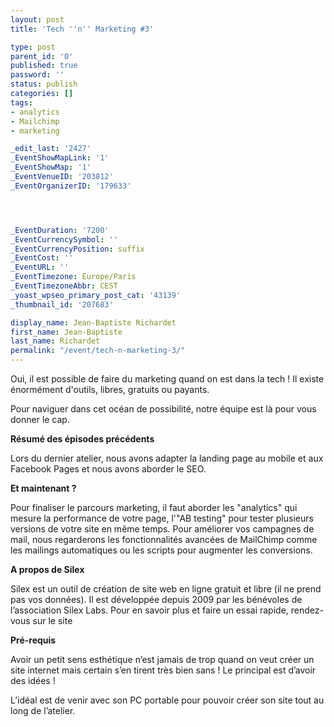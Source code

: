 ```yaml
---
layout: post
title: 'Tech ''n'' Marketing #3'

type: post
parent_id: '0'
published: true
password: ''
status: publish
categories: []
tags:
- analytics
- Mailchimp
- marketing

_edit_last: '2427'
_EventShowMapLink: '1'
_EventShowMap: '1'
_EventVenueID: '203812'
_EventOrganizerID: '179633'




_EventDuration: '7200'
_EventCurrencySymbol: ''
_EventCurrencyPosition: suffix
_EventCost: ''
_EventURL: ''
_EventTimezone: Europe/Paris
_EventTimezoneAbbr: CEST
_yoast_wpseo_primary_post_cat: '43139'
_thumbnail_id: '207683'

display_name: Jean-Baptiste Richardet
first_name: Jean-Baptiste
last_name: Richardet
permalink: "/event/tech-n-marketing-3/"
---
```


Oui, il est possible de faire du marketing quand on est dans la tech ! Il existe énormément d'outils, libres, gratuits ou payants.

Pour naviguer dans cet océan de possibilité, notre équipe est là pour vous donner le cap.

**Résumé des épisodes précédents**

Lors du dernier atelier, nous avons adapter la landing page au mobile et aux Facebook Pages et nous avons aborder le SEO.

**Et maintenant ?**

Pour finaliser le parcours marketing, il faut aborder les "analytics" qui mesure la performance de votre page, l'"AB testing" pour tester plusieurs versions de votre site en même temps. Pour améliorer vos campagnes de mail, nous regarderons les fonctionnalités avancées de MailChimp comme les mailings automatiques ou les scripts pour augmenter les conversions.

**A propos de Silex**

Silex est un outil de création de site web en ligne gratuit et libre (il ne prend pas vos données). Il est développée depuis 2009 par les bénévoles de l’association Silex Labs. Pour en savoir plus et faire un essai rapide, rendez-vous sur le site


**Pré-requis**

Avoir un petit sens esthétique n’est jamais de trop quand on veut créer un site internet mais certain s’en tirent très bien sans ! Le principal est d’avoir des idées !

L’idéal est de venir avec son PC portable pour pouvoir créer son site tout au long de l’atelier.